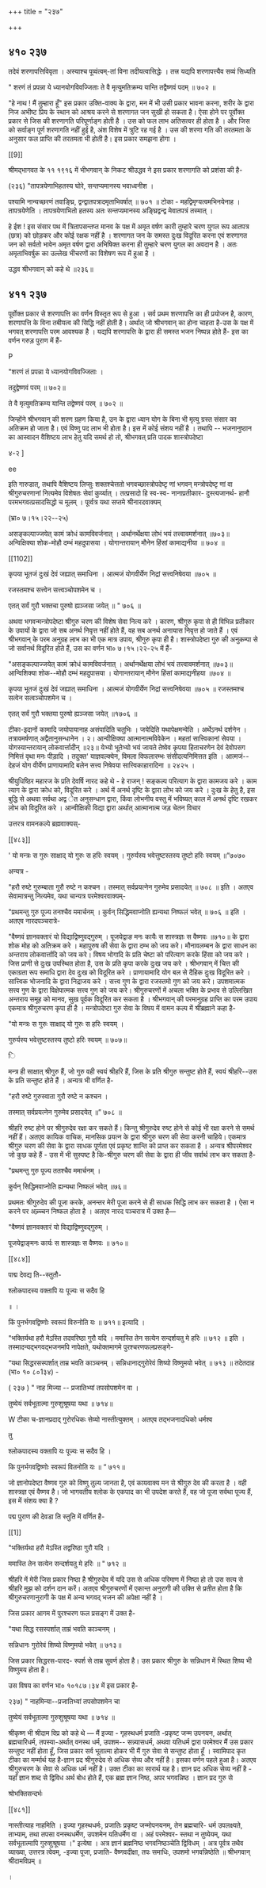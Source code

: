 +++
title = "२३७"

+++


## ४१० २३७
तदेवं शरणापत्तिविवृता । अस्याश्च पूव्वंत्वम्-तां विना तदीयत्वासिद्धेः । तत्त्र यद्यपि शरणापत्त्यैव सव्वं सिध्यति 

" शरणं तं प्रपन्ना ये ध्यानयोगविवज्जिताः ते वै मृत्युमतिक्रम्य यान्ति तद्वैष्णवं पदम् ॥ ७०२ ॥ 

"हे नाथ ! मैं तुम्हारा हूँ" इस प्रकार उक्ति-वाक्य के द्वारा, मन में भी उसी प्रकार भावना करना, शरीर के द्वारा निज अभीष्ट प्रिय के स्थान को आश्रय करने से शरणागत जन सुखी हो सकता है। ऐसा होने पर पूर्वोक्त प्रकार से जिस की शरणागति परिपूर्णाङ्ग होती है । उस को फल लाभ अतिसत्वर ही होता है । और जिस को सर्वाङ्ग पूर्ण शरणागति नहीं हुई है, अंश विशेष में त्रुटि रह गई है । उस की शरणा गति की तरतमता के अनुसार फल प्राप्ति की तरतमता भी होती है। इस प्रकार समझना होगा । 

[[9]]

श्रीमद्भागवत के ११ १९१६ में भीभगवान् के निकट श्रीउद्धव ने इस प्रकार शरणागति को प्रशंसा की है- 

(२३६) "तापत्रयेणाभिहतस्य घोरे, सन्तप्यमानस्य भवाध्वनीश । 

पश्यामि नान्यच्छरणं तवाङ्घ्रि, द्वन्द्वातपत्रादमृताभिवर्षात् ॥ ७०१ ॥ टोका - महद्विमृग्यत्वमभिनयेनाह । तापत्रयेणेति । तापत्रयेणाभितो हतस्य अतः सन्तप्यमानस्य अङ्घ्रिद्वन्द्व मेवातपत्रं तस्मात् । 

हे ईश ! इस संसार पथ में त्रितापसन्तप्त मानव के पक्ष में अमृत वर्षण कारी तुम्हारे चरण युगल रूप आतपत्र (छत्र) को छोड़कर और कोई रक्षक नहीं है । शरणागत जन के समस्त दुःख विदूरित करना एवं शरणागत जन को सर्वतो भावेन अमृत वर्षण द्वारा अभिषिक्त करना ही तुम्हारे चरण युगल का अवदान है । अतः अमृताभिवर्षुक का उल्लेख भीचरणों का विशेषण रूप में हुआ है । 

उद्धव श्रीभगवान् को कहे थे ॥२३६॥ 


## ४११ २३७
पूर्वोक्त प्रकार से शरणापत्ति का वर्णन विस्तृत रूप से हुआ । सर्व प्रथम शरणापत्ति का ही प्रयोजन है, कारण, शरणापत्ति के विना तबीयत्व की सिद्धि नहीं होती है। अर्थात् जो श्रीभगवान् का होना चाहता है-उस के पक्ष में भगवत् शरणापत्ति परम आवश्यक है । यद्यपि शरणापत्ति के द्वारा ही समस्त भजन निष्पन्न होते हैं- इस का वर्णन गरुड़ पुराण में हैं- 

P 

"शरणं तं प्रपन्ना ये ध्यानयोगविवज्जिताः । 

तदुद्वेष्णवं परम् ॥ ७०२॥ 

ते वै मृत्युमतिक्रम्य यान्ति तद्वेष्णवं परम् ॥ ७०२ ॥ 

जिन्होंने श्रीभगवान् की शरण ग्रहण किया है, उन के द्वारा ध्यान योग के बिना भी मृत्यु ग्रस्त संसार का अतिक्रम हो जाता है। एवं विष्णु पद लाभ भी होता है। इस में कोई संशय नहीं है । तथापि -- भजनानुष्ठान का आस्वादन वैशिष्टय लाभ हेतु यदि समर्थ हो तो, श्रीभगवत् प्रति पादक शास्त्रोपदेष्टा 

४-२ ] 



ee 

इति गारुडात्, तथापि वैशिष्टय लिप्सुः शक्तश्चेत्ततो भगवच्छास्त्रोपदेष्टृ णां भगवन् मन्त्रोपदेष्टृ णां वा श्रीगुरुचरणानां नित्यमेव विशेषतः सेवां कुर्य्यात् । तत्प्रसादो हि स्व-स्व- नानाप्रतीकार- दुस्त्यजानर्थ- हानौ परमभगवत्प्रसादसिद्धो च मूलम् । पूर्व्वत्र यथा सप्तमे श्रीनारदवाक्यम् 

(भ्रा० ७।१५।२२--२५) 

असङ्कल्पाज्जयेत् कामं क्रोधं कामविवर्जनात् । अर्थानर्थेक्षया लोभं भयं तत्त्वावमर्शनात् ॥७०३॥ अन्विक्षिक्या शोक-मोहौ दम्भं महदुपासया । योगान्तरायान् मौनेन हिंसां कामाद्यनीया ॥ ७०४ ॥ 

[[1102]]

कृपया भूतजं दुःखं देवं जह्यात् समाधिना । आत्मजं योगवीर्येण निद्रां सत्त्वनिषेवया ॥७०५ ॥ 

रजस्तमश्च सत्त्वेन सत्त्वञ्चोपशमेन च । 

एतत् सर्वं गुरौ भक्तचा पुरुषो ह्यञ्जसा जयेत् ॥ " ७०६ ॥ 

अथवा भगवन्मन्त्रोपदेष्टा श्रीगुरु चरण की विशेष सेवा नित्य करे । कारण, श्रीगुरु कृपा से ही विभिन्न प्रतीकार के उपायों के द्वारा जो सब अनर्थ निवृत्त नहीं होते हैं, वह सब अनर्थ अनायास निवृत्त हो जाते हैं । एवं श्रीभगवान् के परम अनुग्रह लाभ का भी एक मात्र उपाय, श्रीगुरु कृपा ही है। शास्त्रोपदेष्टा गुरु की अनुकम्पा से जो सर्वानर्थ विदूरित होते हैं, उस का वर्णन भा० ७।१५।२२-२५ में हैं- 

"असङ्कल्पाज्जयेत् कामं क्रोधं कामविवर्जनात् । अर्थानर्थेक्षया लोभं भयं तत्त्वावमर्शनात् ॥७०३॥ आन्विशिक्या शोक--मोहौ दम्भं महदुपासया । योगान्तरायान् मौनेन हिंसां कामाद्यनीहया ॥७०४ ॥ 

कृपया भूतजं दुःखं देवं जह्यात् समाधिना । आत्मजं योगवीर्येण निद्रां सत्त्वनिषेवया ॥७०५ ॥ रजस्तमश्च सत्वेन सत्वञ्चोपशमेन च । 

एतत् सर्वं गुरौ भक्तया पुरुषो ह्यञ्जसा जयेत् ॥१७०६ ॥ 

टीका-इदानों कामादि जयोपायानाह असंपादिति चतुभिः । जयेदिति यथापेक्षमन्वेति । अर्थेऽनर्थ दर्शनेन । तत्रावमर्षणात् अद्वैतानुसन्धानेन । २। आन्वीक्षिक्या आत्मानात्मविवेकेन । महतां सात्त्विकानां सेवया । योगस्यान्तरायान् लोकवार्त्तादीन् ॥२३॥ येभ्यो भूतेभ्यो भयं जायते तेष्वेव कृपया हिताचरणेन देवं देवोपसग निमित्तं वृथा मनः पीड़ादि । तदुक्त' याज्ञवल्क्येन, विमला विफलारम्भः संसीदत्यनिमित्तत इति । आत्मजं--देहजं योग वीर्येण प्राणायामादि बलेन सत्त्व निषेवया सात्त्विकाहारादिना ॥ २४२५ । 

श्रीयुधिष्ठिर महारज के प्रति देवर्षि नारद कहे थे - हे राजन् ! सङ्कल्प परित्याग के द्वारा कामजय करे । काम त्याग के द्वारा क्रोध को, विदूरित करे । अर्थ में अनर्थ दृष्टि के द्वारा लोभ को जय करे । दुःख के हेतु है, इस बुद्धि से अथवा सर्वथा अद्व ेत अनुसन्धान द्वारा, किंवा लोभनीय वस्तु में भविष्यत् काल में अनर्थ दृष्टि रखकर लोभ को विदूरित करे । आन्वीक्षिकी विद्या द्वारा अर्थात् आत्मानात्म जड़ चेतन विचार 



उत्तरत्र वामनकल्पे ब्रह्मवाक्यस्- 

[[४८३]]

' यो मन्त्रः स गुरुः साक्षाद् यो गुरुः स हरिः स्वयम् । गुरुर्यस्य भवेत्तुष्टस्तस्य तुष्टो हरिः स्वयम् ॥”७०७० 

अन्यत्र - 

"हरौ रुष्टे गुरुम्बाता गुरौ रुष्टे न कश्चन । तस्मात् सर्वप्रयत्नेन गुरुमेव प्रसादयेत् ॥ ७०८ ॥ इति । अतएव सेवामात्रन्तु नित्यमेव, यथा चान्यत्र परमेश्वरवाक्यम्- 

"प्रथमन्तु गुरु पूज्य तनश्चैव ममार्चनम् । कुर्वन् सिद्धिमवाप्नोति ह्यन्यथा निष्फलं भवेत् ॥ ७०६ ॥ इति । अतएव नारदपञ्चरात्रे- 

"वैष्णवं ज्ञानवक्तारं यो विद्याद्विष्णुवद्गुरुम् । पूजयेद्वाङ मनः कायैः स शास्त्रज्ञः स वैष्णवः ॥७१०॥ के द्वारा शोक मोह को अतिक्रम करे । महापुरुष की सेवा के द्वारा दम्भ को जय करे। मौनावलम्बन के द्वारा साधन का अन्तराय लोकवार्त्तादि को जय करे। विषय भोगादि के प्रति चेष्टा को परित्याग करके हिंसा को जय करे । जिस प्राणी से दुःख उपस्थित होता है, उस के प्रति कृपा करके दुःख जय करे । श्रीभगवान् में चित्त की एकाग्रता रूप समाधि द्वारा देव दुःख को विदूरित करे । प्राणायामादि योग बल से दैहिक दुःख विदूरित करे । सात्त्विक भोजनादि के द्वारा निद्राजय करे । सत्त्व गुण के द्वारा रजस्तमो गुण को जय करे। उपशमात्मक सत्त्व गुण के द्वारा विक्षेपात्मक सत्त्व गुण को जय करे। श्रीगुरुचरणों में अचला भक्ति के प्रभाव से उल्लिखित अन्तराय समूह को मानव, सुख पूर्वक विदूरित कर सकता है । श्रीभगवान् की परमानुग्रह प्राप्ति का परम उपाय एकमात्र श्रीगुरुचरण कृपा ही है । मन्त्रोपदेष्टा गुरु सेवा के विषय में वामन कल्प में श्रीब्रह्माने कहा है- 

"यो मन्त्रः स गुरुः साक्षाद् यो गुरुः स हरिः स्वयम् । 

गुरुर्यस्य भवेत्तुष्टस्तस्य तुष्टो हरिः स्वयम् ॥ ७०७॥ 

ि 

मन्त्र ही साक्षात् श्रीगुरु हैं, जो गुरु वही स्वयं श्रीहरि हैं, जिस के प्रति श्रीगुरु सन्तुष्ट होते हैं, स्वयं श्रीहरि--उस के प्रति सन्तुष्ट होते हैं । अन्यत्र भी वर्णित है- 

"हरौ रुष्टे गुरुस्वाता गुरौ रुष्टे न कश्चन । 

तस्मात् सर्वप्रयत्नेन गुरुमेव प्रसादयेत् ॥” ७०८ ॥ 

श्रीहरि रुष्ट होने पर श्रीगुरुदेव रक्षा कर सकते हैं। किन्तु श्रीगुरुदेव रुष्ट होने से कोई भी रक्षा करने से समर्थ नहीं हैं। अतएव कायिक वाचिक, मानसिक प्रयत्न के द्वारा श्रीगुरु चरण की सेवा करनी चाहिये। एकमात्र श्रीगुरु चरण की सेवा के द्वारा साधक पूर्णता एवं प्रकृष्ट शान्ति को प्राप्त कर सकता है । अन्यत्र श्रीपरमेश्वर जो कुछ कहे हैं - उस में भी सुस्पष्ट है कि-श्रीगुरु चरण की सेवा के द्वारा ही जीव सर्वार्थ लाभ कर सकता है- 

"प्रथमन्तु गुरु पूज्य ततश्चैव ममार्चनम् । 

कुर्वन् सिद्धिमवाप्नोति ह्यन्यथा निष्फलं भवेत् ॥७६॥ 

प्रथमतः श्रीगुरुदेव की पूजा करके, अनन्तर मेरी पूजा करने से ही साधक सिद्धि लाभ कर सकता है । ऐसा न करने पर अच्र्च्चन निष्फल होता है । अतएव नारद पञ्चरात्र में उक्त है— 

"वैष्णवं ज्ञानवक्तारं यो विद्याद्विष्णुवद्गुरुम् । 

पूजयेद्वाङ्मनः कार्यः स शास्त्रज्ञः स वैष्णवः ॥ ७१०॥ 

[[४८४]] 

पाद्म देवद्य ति--स्तुतौ- 

श्लोकपादस्य वक्तापि यः पूज्यः स सदैव हि 

॥ । 

किं पुनर्भगवद्विष्णोः स्वरूपं विरुनोति यः ॥ ७११॥ इत्यादि । 



"भक्तिर्यथा हरौ मेऽस्ति तदवरिष्ठा गुरौ यदि । ममास्ति तेन सत्येन सन्दर्शयतु मे हरिः ॥ ७१२ ॥ इति । तस्मादन्यद्भगवद्भजनमपि नापेक्षते, यथोक्तमागमे पुरश्चरणफलप्रसङ्गे- 

“यथा सिद्धरसस्पर्शात् ताम्र भवति काञ्चनम् । सन्निधानाद्गुरोरेवं शिष्यो विष्णुमयो भवेत् ॥ ७१३ ॥ तदेतदाह (भा० १० ८०1३४) - 

( २३७ ) " नाह मिज्या -- प्रजातिभ्यां तपसोपशमेन वा । 

तुष्येयं सर्वभूतात्मा गुरुशुश्रूषया यथा ॥ ७१४॥ 

W टीका च-ज्ञानप्रदाद् गुरोरधिकः सेव्यो नास्तीत्युक्तम् । अतएव तद्भजनादधिको धर्मश्व 

तु 

श्लोकपादस्य वक्तापि यः पूज्यः स सदैव हि । 

कि पुनर्भगवद्विष्णोः स्वरूपं वितनोति यः ॥ ” ७११॥ 

जो ज्ञानोपदेष्टा वैष्णव गुरु को विष्णु तुल्य जानता है, एवं कायवाक्य मन से श्रीगुरु देव की करता है । वही शास्त्रज्ञ एवं वैष्णव है। जो भागवतीय श्लोक के एकपाद का भी उपदेश करते हैं, वह जो पूजा सर्वथा पूज्य हैं, इस में संशय क्या है ? 

पद्म पुराण की देवडा ति स्तुति में वर्णित है- 

[[1]]

"भक्तिर्यथा हरौ मेऽस्ति तद्वरिष्ठा गुरौ यदि । 

ममास्ति तेन सत्येन सन्दर्शयतु मे हरिः ॥ " ७१२ ॥ 

श्रीहरि में मेरी जिस प्रकार निष्ठा है श्रीगुरुदेव में यदि उस से अधिक परिमाण में निष्ठा हो तो उस सत्य से श्रीहरि मुझ को दर्शन दान करें। अतएव श्रीगुरुचरणों में एकान्त अनुरागी की उक्ति से प्रतीत होता है कि श्रीगुरुचरणानुरागी के पक्ष में अन्य भगवद् भजन की अपेक्षा नहीं है । 

जिस प्रकार आगम में पुरश्चरण फल प्रसङ्ग में उक्त है- 

"यथा सिद्ध रसस्पर्शात् ताम्रं भवति काञ्चनम् । 

सन्निधानः गुरोरेवं शिष्यो विष्णुमयो भवेत् ॥ ७१३॥ 

जिस प्रकार सिद्धरस-पारद- स्पर्श से ताम्र सुवर्ण होता है। उस प्रकार श्रीगुरु के सन्निधान में स्थित शिष्य भी विष्णुमय होता है। 

उस विषय का वर्णन भा० १०१८७।३४ में इस प्रकार है- 

२३७) " नाहमिन्या--प्रजातिभ्यां तपसोपशमेन चा 

तुष्येयं सर्वभूतात्मा गुरुशुश्रूषया यथा ॥ ७१४ ॥ 


श्रीकृष्ण भी श्रीदाम विप्र को कहे थे — मैं इज्या - गृहस्थधर्म प्रजाति -प्रकृष्ट जन्म उपनयन, अर्थात् ब्रह्मचारिधर्म, तपस्या-अर्थात् वनस्थ धर्म, उपशम-- सन्न्यासधर्म, अथवा यतिधर्म द्वारा परमेश्वर मैं उस प्रकार सन्तुष्ट नहीं होता हूँ, जिस प्रकार सर्व भूतात्मा होकर भी मैं गुरु सेवा से सन्तुष्ट होता हूँ । स्वामिपाद कृत टीका का मर्म्मार्थ यह है-ज्ञान प्रद श्रीगुरुदेव से अधिक सेव्य और नहीं है। इसका वर्णन पहले हुआ है। अतएव श्रीगुरुचरण के सेवा से अधिक धर्म नहीं है। उक्त टीका का सारार्थ यह है। ज्ञान प्रद अधिक सेव्य नहीं है - यहाँ ज्ञान शब्द से द्विविध अर्थ बोध होते हैं, एक ब्रह्म ज्ञान निष्ठ, अपर भगवन्निष्ठ । ज्ञान प्रद गुरु से 

श्रोभक्तिसन्दर्भः 

[[४८१]]

नास्तीत्याह नाहमिति । इज्या गृहस्थधर्मः, प्रजातिः प्रकृष्ट जन्मोपनयनम्, तेन ब्रह्मचारि- धर्म उपलक्ष्यते, ताभ्याम्, तथा तपसा वनस्थधर्मेण, उपशमेन यतिधर्मेण वा । अहं परमेश्वर- स्तथा न तुष्येयम्, यथा सर्वभूतात्मापि गुरुशुश्रूषया ।" इत्येषा । अत्र ज्ञानं ब्रह्मनिष्ठ भगवनिष्ठञ्चेति द्विविधम् । अत्र पूर्वत्र तथैव व्याख्या, उत्तरत्र त्वेवम्, -इज्या पूजा, प्रजाति- वैष्णवदीक्षा, तपः समाधिः, उपशमो भगवन्निष्ठेति ॥ श्रीभगवान् श्रीदामविप्रम् ॥ 

। 
